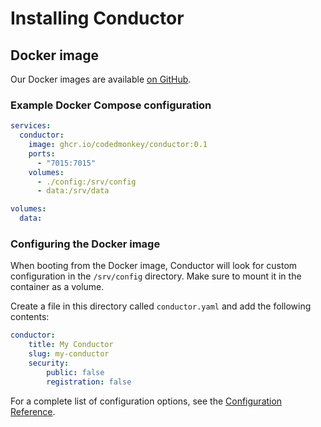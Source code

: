 # Installing Conductor

## Docker image

Our Docker images are available [on GitHub][github-docker-images].

### Example Docker Compose configuration

```yaml
services:
  conductor:
    image: ghcr.io/codedmonkey/conductor:0.1
    ports:
      - "7015:7015"
    volumes:
      - ./config:/srv/config
      - data:/srv/data

volumes:
  data:
```

### Configuring the Docker image

When booting from the Docker image, Conductor will look for custom configuration in the `/srv/config` directory. Make
sure to mount it in the container as a volume.

Create a file in this directory called `conductor.yaml` and add the following contents:

```yaml
conductor:
    title: My Conductor
    slug: my-conductor
    security:
        public: false
        registration: false
```

For a complete list of configuration options, see the [Configuration Reference][docs-configuration-reference].

[docs-configuration-reference]: configuration-reference.md
[github-docker-images]: https://github.com/codedmonkey/conductor/pkgs/container/conductor
